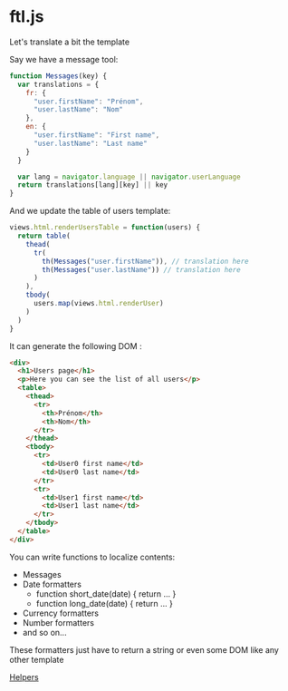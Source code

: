# ftl.js

Let's translate a bit the template

Say we have a message tool:
```javascript
function Messages(key) {
  var translations = {
    fr: {
      "user.firstName": "Prénom",
      "user.lastName": "Nom"
    },
    en: {
      "user.firstName": "First name",
      "user.lastName": "Last name"
    }
  }

  var lang = navigator.language || navigator.userLanguage
  return translations[lang][key] || key
}
```

And we update the table of users template:

```javascript
views.html.renderUsersTable = function(users) {
  return table(
    thead(
      tr(
        th(Messages("user.firstName")), // translation here
        th(Messages("user.lastName")) // translation here
      )
    ),
    tbody(
      users.map(views.html.renderUser)
    )
  )
}
```

It can generate the following DOM :

```html
<div>
  <h1>Users page</h1>
  <p>Here you can see the list of all users</p>
  <table>
    <thead>
      <tr>
        <th>Prénom</th>
        <th>Nom</th>
      </tr>
    </thead>
    <tbody>
      <tr>
        <td>User0 first name</td>
        <td>User0 last name</td>
      </tr>
      <tr>
        <td>User1 first name</td>
        <td>User1 last name</td>
      </tr>
    </tbody>
  </table>
</div>
```

You can write functions to localize contents:
* Messages
* Date formatters
  * function short_date(date) { return ... }
  * function long_date(date) { return ... }
* Currency formatters
* Number formatters
* and so on...

These formatters just have to return a string or even some DOM like any other template

[Helpers](helpers.md)
